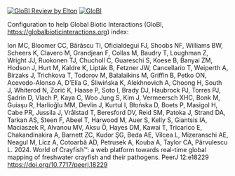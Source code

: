 [![GloBI Review by Elton](../../actions/workflows/review.yml/badge.svg)](../../actions/workflows/review.yml) [![GloBI](https://api.globalbioticinteractions.org/interaction.svg?accordingTo=globi:globalbioticinteractions/ion2024&refutes=true&refutes=false)](https://globalbioticinteractions.org/?accordingTo=globi:globalbioticinteractions/ion2024)

Configuration to help Global Biotic Interactions (GloBI, https://globalbioticinteractions.org) index: 

Ion MC, Bloomer CC, Bărăscu TI, Oficialdegui FJ, Shoobs NF, Williams BW, Scheers K, Clavero M, Grandjean F, Collas M, Baudry T, Loughman Z, Wright JJ, Ruokonen TJ, Chucholl C, Guareschi S, Koese B, Banyai ZM, Hodson J, Hurt M, Kaldre K, Lipták B, Fetzner JW, Cancellario T, Weiperth A, Birzaks J, Trichkova T, Todorov M, Balalaikins M, Griffin B, Petko ON, Acevedo-Alonso A, D’Elía G, Śliwińska K, Alekhnovich A, Choong H, South J, Whiterod N, Zorić K, Haase P, Soto I, Brady DJ, Haubrock PJ, Torres PJ, Şadrin D, Vlach P, Kaya C, Woo Jung S, Kim J, Vermeersch XHC, Bonk M, Guiaşu R, Harlioğlu MM, Devlin J, Kurtul I, Błońska D, Boets P, Masigol H, Cabe PR, Jussila J, Vrålstad T, Beresford DV, Reid SM, Patoka J, Strand DA, Tarkan AS, Steen F, Abeel T, Harwood M, Auer S, Kelly S, Giantsis IA, Maciaszek R, Alvanou MV, Aksu Ö, Hayes DM, Kawai T, Tricarico E, Chakandinakira A, Barnett ZC, Kudor ŞG, Beda AE, Vîlcea L, Mizeranschi AE, Neagul M, Licz A, Cotoarbă AD, Petrusek A, Kouba A, Taylor CA, Pârvulescu L. 2024. World of Crayfish™: a web platform towards real-time global mapping of freshwater crayfish and their pathogens. PeerJ 12:e18229 https://doi.org/10.7717/peerj.18229